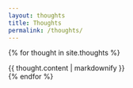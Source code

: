 ```yaml
---
layout: thoughts 
title: Thoughts
permalink: /thoughts/
---
```


{% for thought in site.thoughts %}
<div class="bubble">
  {{ thought.content | markdownify }}
</div>
{% endfor %}